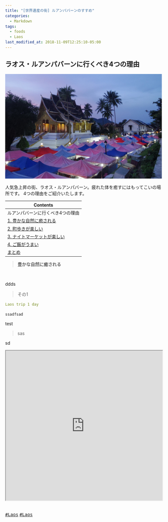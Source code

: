 ```yaml
---
title: "[世界遺産の街] ルアンパバーンのすすめ"
categories:
  - Markdown
tags:
  - foods
  - Laos
last_modified_at: 2018-11-09T12:25:10-05:00
---
```

## ラオス・ルアンパバーンに行くべき4つの理由
<img src="/assets/images/Laostop.jpg" class="align-center" alt="" width="700">

人気急上昇の街、ラオス・ルアンパバーン。疲れた体を癒すにはもってこいの場所です。
4つの理由をご紹介いたします。


| Contents        |
| --------         |
| ルアンパバーンに行くべき4つの理由 |
|  [1. 豊かな自然に癒される](#)    |         
|  [2. 町歩きが楽しい](#)    |         
|  [3. ナイトマーケットが楽しい](#) |         
|  [4. ご飯がうまい](#) |
|  [まとめ](#) |


> **豊かな自然に癒される**

<img src="/assets/images/IMGP1950-A.JPG" class="align-center" alt="">


ddds
> その1

```yaml
Laos trip 1 day
```
`ssadfsad`

test

>sas




sd
<style type="text/css">iframe{max-width:100%}</style>
<iframe src="https://www.google.com/maps/d/u/0/embed?mid=1eueijUyN9uWCwPeoGWksvF4tbwVtIA0X" class="align-center" width="700" height="480"></iframe>
<br><br>




 
[<kbd>#Laos</kbd>](https://i-like-hamigaki.github.io/tags/#laos) [<kbd>#Laos</kbd>](#)



